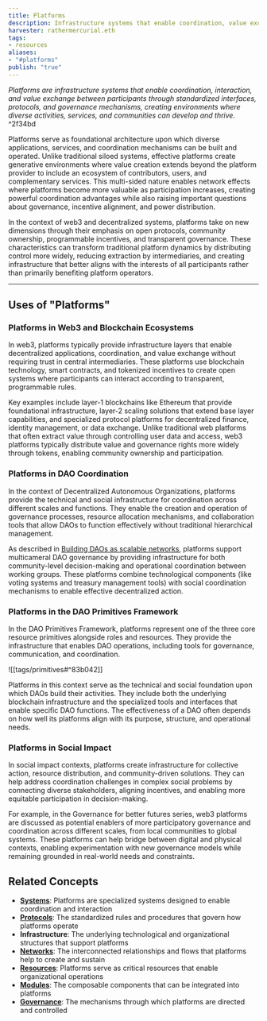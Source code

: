 ```yaml
---
title: Platforms
description: Infrastructure systems that enable coordination, value exchange, and service delivery through standardized interfaces and protocols
harvester: rathermercurial.eth
tags:
- resources 
aliases:
- "#platforms" 
publish: "true"
---
```


_Platforms are infrastructure systems that enable coordination, interaction, and value exchange between participants through standardized interfaces, protocols, and governance mechanisms, creating environments where diverse activities, services, and communities can develop and thrive._ ^2f34bd

Platforms serve as foundational architecture upon which diverse applications, services, and coordination mechanisms can be built and operated. Unlike traditional siloed systems, effective platforms create generative environments where value creation extends beyond the platform provider to include an ecosystem of contributors, users, and complementary services. This multi-sided nature enables network effects where platforms become more valuable as participation increases, creating powerful coordination advantages while also raising important questions about governance, incentive alignment, and power distribution.

In the context of web3 and decentralized systems, platforms take on new dimensions through their emphasis on open protocols, community ownership, programmable incentives, and transparent governance. These characteristics can transform traditional platform dynamics by distributing control more widely, reducing extraction by intermediaries, and creating infrastructure that better aligns with the interests of all participants rather than primarily benefiting platform operators.

---

## Uses of "Platforms"

### Platforms in Web3 and Blockchain Ecosystems

In web3, platforms typically provide infrastructure layers that enable decentralized applications, coordination, and value exchange without requiring trust in central intermediaries. These platforms use blockchain technology, smart contracts, and tokenized incentives to create open systems where participants can interact according to transparent, programmable rules.

Key examples include layer-1 blockchains like Ethereum that provide foundational infrastructure, layer-2 scaling solutions that extend base layer capabilities, and specialized protocol platforms for decentralized finance, identity management, or data exchange. Unlike traditional web platforms that often extract value through controlling user data and access, web3 platforms typically distribute value and governance rights more widely through tokens, enabling community ownership and participation.

### Platforms in DAO Coordination

In the context of Decentralized Autonomous Organizations, platforms provide the technical and social infrastructure for coordination across different scales and functions. They enable the creation and operation of governance processes, resource allocation mechanisms, and collaboration tools that allow DAOs to function effectively without traditional hierarchical management.

As described in [Building DAOs as scalable networks](artifacts/network-evolution/Building%20DAOs%20as%20scalable%20networks.md), platforms support multicameral DAO governance by providing infrastructure for both community-level decision-making and operational coordination between working groups. These platforms combine technological components (like voting systems and treasury management tools) with social coordination mechanisms to enable effective decentralized action.

### Platforms in the DAO Primitives Framework

In the DAO Primitives Framework, platforms represent one of the three core resource primitives alongside roles and resources. They provide the infrastructure that enables DAO operations, including tools for governance, communication, and coordination.

![[tags/primitives#^83b042]]

Platforms in this context serve as the technical and social foundation upon which DAOs build their activities. They include both the underlying blockchain infrastructure and the specialized tools and interfaces that enable specific DAO functions. The effectiveness of a DAO often depends on how well its platforms align with its purpose, structure, and operational needs.

### Platforms in Social Impact

In social impact contexts, platforms create infrastructure for collective action, resource distribution, and community-driven solutions. They can help address coordination challenges in complex social problems by connecting diverse stakeholders, aligning incentives, and enabling more equitable participation in decision-making.

For example, in the Governance for better futures series, web3 platforms are discussed as potential enablers of more participatory governance and coordination across different scales, from local communities to global systems. These platforms can help bridge between digital and physical contexts, enabling experimentation with new governance models while remaining grounded in real-world needs and constraints.

## Related Concepts

- **[Systems](tags/systems.md)**: Platforms are specialized systems designed to enable coordination and interaction
- **[Protocols](tags/protocols.md)**: The standardized rules and procedures that govern how platforms operate
- **Infrastructure**: The underlying technological and organizational structures that support platforms
- **[Networks](tags/networks.md)**: The interconnected relationships and flows that platforms help to create and sustain
- **[Resources](tags/resources.md)**: Platforms serve as critical resources that enable organizational operations
- **[Modules](tags/modules.md)**: The composable components that can be integrated into platforms
- **[Governance](tags/governance.md)**: The mechanisms through which platforms are directed and controlled